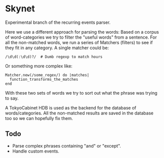 Skynet
======

Experimental branch of the recurring events parser.

Here we use a different approach for parsing the words: Based on a corpus of
word-categories we try to filter the "useful words" from a sentence. 
For all the non-matched words, we run a series of Matchers (filters) to see
if they fit in any category. A single matcher could be:

    /\d\d(:\d\d)?/  # Dumb regexp to match hours

Or something more complex like:

    Matcher.new(/some_regex/) do |matches|
      function_transforms_the_matches
    end

With these two sets of words we try to sort out what the phrase was trying to
say.

A TokyoCabinet HDB is used as the backend for the database of words/categories. All
the non-matched results are saved in the database too so we can hopefully fix
them.

Todo
----
* Parse complex phrases containing "and" or "except".
* Handle custom events.
